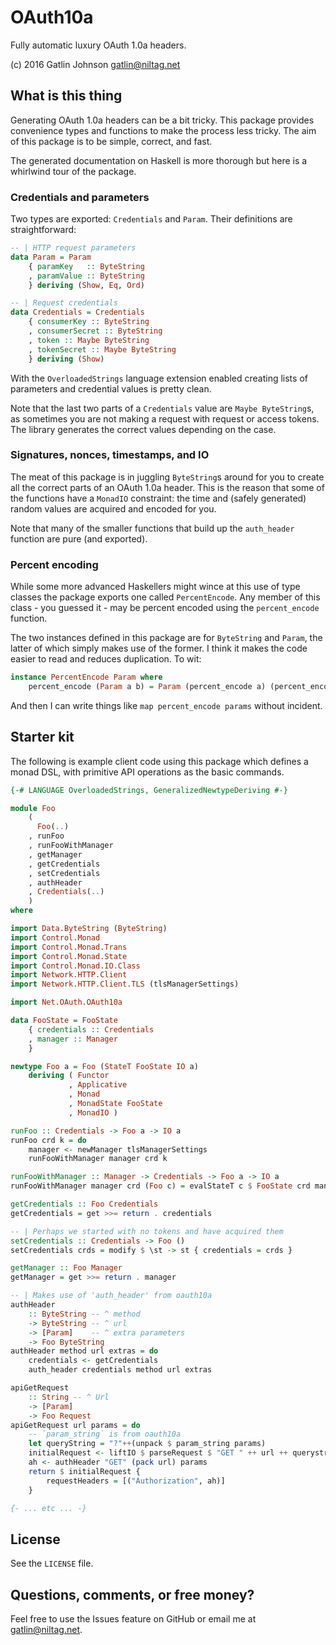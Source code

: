 OAuth10a
===

Fully automatic luxury OAuth 1.0a headers.

(c) 2016 Gatlin Johnson <gatlin@niltag.net>

What is this thing
---

Generating OAuth 1.0a headers can be a bit tricky. This package provides
convenience types and functions to make the process less tricky. The aim of this
package is to be simple, correct, and fast.

The generated documentation on Haskell is more thorough but here is a whirlwind
tour of the package.

### Credentials and parameters

Two types are exported: `Credentials` and `Param`. Their definitions are
straightforward: 

```haskell
-- | HTTP request parameters
data Param = Param
    { paramKey   :: ByteString
    , paramValue :: ByteString
    } deriving (Show, Eq, Ord)

-- | Request credentials
data Credentials = Credentials
    { consumerKey :: ByteString
    , consumerSecret :: ByteString
    , token :: Maybe ByteString
    , tokenSecret :: Maybe ByteString
    } deriving (Show)
```

With the `OverloadedStrings` language extension enabled creating lists of
parameters and credential values is pretty clean.

Note that the last two parts of a `Credentials` value are `Maybe ByteString`s,
as sometimes you are not making a request with request or access tokens. The
library generates the correct values depending on the case.

### Signatures, nonces, timestamps, and IO

The meat of this package is in juggling `ByteString`s around for you to create
all the correct parts of an OAuth 1.0a header. This is the reason that some of
the functions have a `MonadIO` constraint: the time and (safely generated)
random values are acquired and encoded for you.

Note that many of the smaller functions that build up the `auth_header` function
are pure (and exported).

### Percent encoding

While some more advanced Haskellers might wince at this use of type classes
the package exports one called `PercentEncode`. Any member of this class - you
guessed it - may be percent encoded using the `percent_encode` function.

The two instances defined in this package are for `ByteString` and `Param`, the
latter of which simply makes use of the former. I think it makes the code easier
to read and reduces duplication. To wit:

```haskell
instance PercentEncode Param where
    percent_encode (Param a b) = Param (percent_encode a) (percent_encode b)
```

And then I can write things like `map percent_encode params` without incident.

Starter kit
---

The following is example client code using this package which defines a monad
DSL, with primitive API operations as the basic commands.

```haskell
{-# LANGUAGE OverloadedStrings, GeneralizedNewtypeDeriving #-}

module Foo
    (
      Foo(..)
    , runFoo
    , runFooWithManager
    , getManager
    , getCredentials
    , setCredentials
    , authHeader
    , Credentials(..)
    )
where

import Data.ByteString (ByteString)
import Control.Monad
import Control.Monad.Trans
import Control.Monad.State
import Control.Monad.IO.Class
import Network.HTTP.Client
import Network.HTTP.Client.TLS (tlsManagerSettings)

import Net.OAuth.OAuth10a

data FooState = FooState
    { credentials :: Credentials
    , manager :: Manager
    }

newtype Foo a = Foo (StateT FooState IO a)
    deriving ( Functor
             , Applicative
             , Monad
             , MonadState FooState
             , MonadIO )

runFoo :: Credentials -> Foo a -> IO a
runFoo crd k = do
    manager <- newManager tlsManagerSettings
    runFooWithManager manager crd k

runFooWithManager :: Manager -> Credentials -> Foo a -> IO a
runFooWithManager manager crd (Foo c) = evalStateT c $ FooState crd manager

getCredentials :: Foo Credentials
getCredentials = get >>= return . credentials

-- | Perhaps we started with no tokens and have acquired them
setCredentials :: Credentials -> Foo ()
setCredentials crds = modify $ \st -> st { credentials = crds }

getManager :: Foo Manager
getManager = get >>= return . manager

-- | Makes use of 'auth_header' from oauth10a
authHeader
    :: ByteString -- ^ method
    -> ByteString -- ^ url
    -> [Param]    -- ^ extra parameters
    -> Foo ByteString
authHeader method url extras = do
    credentials <- getCredentials
    auth_header credentials method url extras

apiGetRequest
    :: String -- ^ Url
    -> [Param]
    -> Foo Request
apiGetRequest url params = do
    -- `param_string` is from oauth10a
    let queryString = "?"++(unpack $ param_string params)
    initialRequest <- liftIO $ parseRequest $ "GET " ++ url ++ querystring
    ah <- authHeader "GET" (pack url) params
    return $ initialRequest {
        requestHeaders = [("Authorization", ah)]
    }

{- ... etc ... -}
```

License
---

See the `LICENSE` file.

Questions, comments, or free money?
---

Feel free to use the Issues feature on GitHub or email me at <gatlin@niltag.net>.
